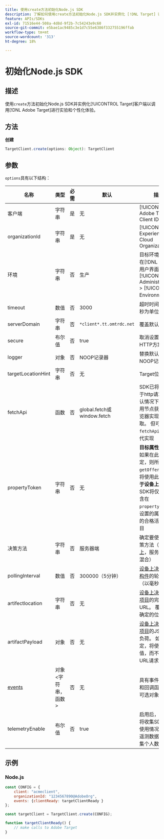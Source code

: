 ```yaml
---
title: 使用create方法初始化Node.js SDK
description: 了解如何使用create方法初始化Node.js SDK并实例化 [!DNL Target] 客户端以调用 [!DNL Adobe Target] 进行实验并提供个性化体验。
feature: APIs/SDKs
exl-id: 71516e44-508a-4d8d-9f2b-7c54243e9c60
source-git-commit: e5bae1ac9485c3e1d7c55e6386f332755196ffab
workflow-type: tm+mt
source-wordcount: '313'
ht-degree: 18%

---
```


# 初始化Node.js SDK

## 描述

使用`create`方法初始化Node.js SDK并实例化[!UICONTROL Target]客户端以调用[!DNL Adobe Target]进行实验和个性化体验。

## 方法

**创建**

```js {line-numbers="true"}
TargetClient.create(options: Object): TargetClient
```

## 参数

`options`具有以下结构：

| 名称 | 类型 | 必需 | 默认 | 描述 |
| --- | --- | --- | --- | --- |
| 客户端 | 字符串 | 是 | 无 | [!UICONTROL Adobe Target Client ID] |
| organizationId | 字符串 | 是 | 无 | [!UICONTROL Experience Cloud Organization ID] |
| 环境 | 字符串 | 否 | 生产 | 目标环境名称。 在[!DNL Target]用户界面中，[!UICONTROL Administration] > [!UICONTROL Environments]。 |
| timeout | 数值 | 否 | 3000 | 超时时间（以毫秒为单位） |
| serverDomain | 字符串 | 否 | `*client*.tt.omtrdc.net` | 覆盖默认主机名 |
| secure | 布尔值 | 否 | true | 取消设置以强制HTTP方案 |
| logger | 对象 | 否 | NOOP记录器 | 替换默认的NOOP记录器 |
| targetLocationHint | 字符串 | 否 | 无 | Target位置提示 |
| fetchApi | 函数 | 否 | global.fetch或window.fetch | SDK已将[fetch](https://fetch.spec.whatwg.org/)用于http请求。 默认情况下，会使用节点获取或浏览器实现的获取。 但可以使用`fetchApi`提供替代实现 |
| propertyToken | 字符串 | 否 | 无 | **目标属性令牌**。 如果在此处指定，则所有`getOffers`调用都将使用此值。 **对于设备上决策**，SDK将仅下载包含在`propertyToken`中设置的属性令牌的合格活动的项目 |
| 决策方法 | 字符串 | 否 | 服务器端 | 确定要使用的决策方法（[设备上](/help/dev/implement/server-side/sdk-guides/on-device-decisioning/overview.md)，服务器端，混合） |
| pollingInterval | 数值 | 否 | 300000（5分钟） | [设备上决策规则构件](/help/dev/implement/server-side/sdk-guides/on-device-decisioning/rule-artifact-overview.md)的轮询间隔（以毫秒为单位） |
| artifectlocation | 字符串 | 否 | 无 | [设备上决策规则项目](/help/dev/implement/server-side/sdk-guides/on-device-decisioning/rule-artifact-overview.md)的完全限定URL。 覆盖内部确定的位置。 |
| artifactPayload | 对象 | 否 | 无 | [设备上决策规则项目](/help/dev/implement/server-side/sdk-guides/on-device-decisioning/rule-artifact-overview.md)的JSON有效负荷。 如果指定，将使用该值，而不是从URL请求值。 |
| [events](sdk-events.md) | 对象&lt;字符串，函数> | 否 | 无 | 具有事件名称键和回调函数值的可选对象 |
| telemetryEnable | 布尔值 | 否 | true | 启用后，Adobe将收集SDK功能使用情况和性能遥测数据。 不收集个人数据。 |

## 示例

### Node.js

```js {line-numbers="true"}
const CONFIG = {
    client: "acmeclient",
    organizationId: "1234567890@AdobeOrg",
    events: {clientReady: targetClientReady }
};

const targetClient = TargetClient.create(CONFIG);

function targetClientReady() {
    // make calls to Adobe Target
}
```
